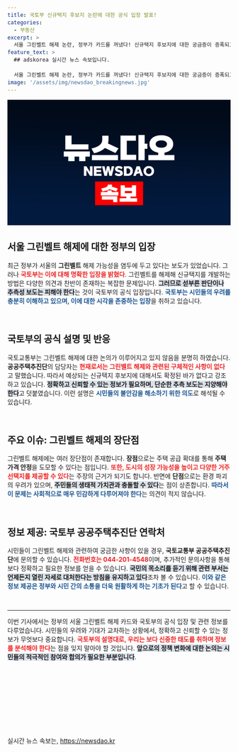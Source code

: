 ```yaml
---
title: 국토부 신규택지 후보지 논란에 대한 공식 입장 발표!
categories:
  - 부동산
excerpt: >
  서울 그린벨트 해제 논란, 정부가 카드를 꺼냈다! 신규택지 후보지에 대한 궁금증이 증폭되고 있는 가운데, 국토부는 추측성 보도 자제를 요청하며 긴장감을 더하고 있다. 클릭하여 자세한 내용을 확인해보세요!
feature_text: >
  ## adskorea 실시간 뉴스 속보입니다.

  서울 그린벨트 해제 논란, 정부가 카드를 꺼냈다! 신규택지 후보지에 대한 궁금증이 증폭되고 있는 가운데, 국토부는 추측성 보도 자제를 요청하며 긴장감을 더하고 있다. 클릭하여 자세한 내용을 확인해보세요!
image: '/assets/img/newsdao_breakingnews.jpg'
---
```


<p><img src="/assets/img/newsdao_breakingnews.jpg" alt="adskorea 속보" /></p>

<h2 data-ke-size="size26">서울 그린벨트 해제에 대한 정부의 입장</h2>

<p data-ke-size="size16">최근 정부가 서울의 <b>그린벨트</b> 해제 가능성을 염두에 두고 있다는 보도가 있었습니다. 그러나 <b><span style="color: #ee2323;">국토부는 이에 대해 명확한 입장을 밝혔다</span></b>. 그린벨트를 해제해 신규택지를 개발하는 방법은 다양한 의견과 찬반이 존재하는 복잡한 문제입니다. <b><span style="background-color: #21538527;">그러므로 섣부른 판단이나 추측성 보도는 피해야 한다</span></b>는 것이 국토부의 공식 입장입니다. <b><span style="color: #1a5490;">국토부는 시민들의 우려를 충분히 이해하고 있으며, 이에 대한 시각을 존중하는 입장</span></b>을 취하고 있습니다.</p>

<p data-ke-size="size16">&nbsp;</p>

<h2 data-ke-size="size26">국토부의 공식 설명 및 반응</h2>

<p data-ke-size="size16">국토교통부는 그린벨트 해제에 대한 논의가 이루어지고 있지 않음을 분명히 하였습니다. <b>공공주택추진단</b>의 담당자는 <b><span style="color: #ee2323;">현재로서는 그린벨트 해제와 관련된 구체적인 사항이 없다</span></b>고 말했습니다. 따라서 예상되는 신규택지 후보지에 대해서도 확정된 바가 없다고 강조하고 있습니다. <b><span style="background-color: #21538527;">정확하고 신뢰할 수 있는 정보가 필요하며, 단순한 추측 보도는 지양해야 한다</span></b>고 덧붙였습니다. 이런 설명은 <b><span style="color: #1a5490;">시민들의 불안감을 해소하기 위한 의도</span></b>로 해석될 수 있습니다.</p>

<p data-ke-size="size16">&nbsp;</p>

<h2 data-ke-size="size26">주요 이슈: 그린벨트 해제의 장단점</h2>

<p data-ke-size="size16">그린벨트 해제에는 여러 장단점이 존재합니다. <b>장점</b>으로는 주택 공급 확대를 통해 <b>주택 가격 안정</b>을 도모할 수 있다는 점입니다. <b><span style="color: #ee2323;">또한, 도시의 성장 가능성을 높이고 다양한 거주 선택지를 제공할 수 있다</span></b>는 주장의 근거가 되기도 합니다. 반면에 <b>단점</b>으로는 환경 파괴의 우려가 있으며, <b><span style="background-color: #21538527;">주민들의 생태적 가치관과 충돌할 수 있다</span></b>는 점이 상존합니다. <b><span style="color: #1a5490;">따라서 이 문제는 사회적으로 매우 민감하게 다루어져야 한다</span></b>는 의견이 적지 않습니다.</p>

<p data-ke-size="size16">&nbsp;</p>

<h2 data-ke-size="size26">정보 제공: 국토부 공공주택추진단 연락처</h2>

<p data-ke-size="size16">시민들이 그린벨트 해제와 관련하여 궁금한 사항이 있을 경우, <b>국토교통부 공공주택추진단</b>에 문의할 수 있습니다. <b><span style="color: #ee2323;">전화번호는 044-201-4548</span></b>이며, 추가적인 문의사항을 통해 보다 정확하고 필요한 정보를 얻을 수 있습니다. <b><span style="background-color: #21538527;">국민의 목소리를 듣기 위해 관련 부서는 언제든지 열린 자세로 대처한다는 방침을 유지하고 있다</span></b>조차 볼 수 있습니다. <b><span style="color: #1a5490;">이와 같은 정보 제공은 정부와 시민 간의 소통을 더욱 원활하게 하는 기초가 된다</span></b>고 할 수 있습니다.</p>

<p data-ke-size="size16">&nbsp;</p>

<hr>

<p data-ke-size="size16">이번 기사에서는 정부의 서울 그린벨트 해제 카드와 국토부의 공식 입장 및 관련 정보를 다루었습니다. 시민들의 우려와 기대가 교차하는 상황에서, 정확하고 신뢰할 수 있는 정보가 무엇보다 중요합니다. <b><span style="color: #ee2323;">국토부의 설명대로, 우리는 보다 신중한 태도를 취하며 정보를 분석해야 한다</span></b>는 점을 잊지 말아야 할 것입니다. <b><span style="background-color: #21538527;">앞으로의 정책 변화에 대한 논의는 시민들의 적극적인 참여와 합의가 필요한 부분입니다</span></b>.</p>

<p data-ke-size="size16">&nbsp;</p>

<p data-ke-size="size16">&nbsp;</p>

<p data-ke-size="size16">&nbsp;</p>

<p data-ke-size="size16">&nbsp;</p>

<p data-ke-size="size16">&nbsp;</p>
실시간 뉴스 속보는, <a href="https://newsdao.kr" rel="dofollow">https://newsdao.kr</a>


